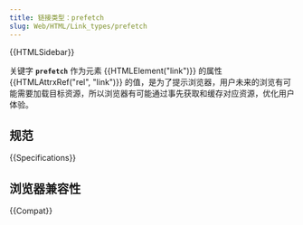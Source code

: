 ```yaml
---
title: 链接类型：prefetch
slug: Web/HTML/Link_types/prefetch
---
```


{{HTMLSidebar}}

关键字 **`prefetch`** 作为元素 {{HTMLElement("link")}} 的属性 {{HTMLAttrxRef("rel", "link")}} 的值，是为了提示浏览器，用户未来的浏览有可能需要加载目标资源，所以浏览器有可能通过事先获取和缓存对应资源，优化用户体验。

## 规范

{{Specifications}}

## 浏览器兼容性

{{Compat}}
